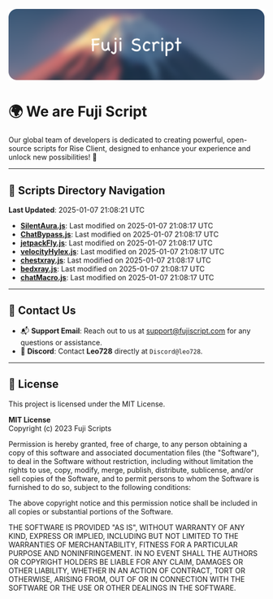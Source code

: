 ![Banner](.github/b.webp)

# 🌍 **We are Fuji Script**

Our global team of developers is dedicated to creating powerful, open-source scripts for Rise Client, designed to enhance your experience and unlock new possibilities! 🌟

---
<!-- SCRIPTS_NAVIGATION_START -->
## 📂 **Scripts Directory Navigation**

**Last Updated**: 2025-01-07 21:08:21 UTC

- **[SilentAura.js](scripts/SilentAura.js)**: Last modified on 2025-01-07 21:08:17 UTC
- **[ChatBypass.js](scripts/ChatBypass.js)**: Last modified on 2025-01-07 21:08:17 UTC
- **[jetpackFly.js](scripts/jetpackFly.js)**: Last modified on 2025-01-07 21:08:17 UTC
- **[velocityHylex.js](scripts/velocityHylex.js)**: Last modified on 2025-01-07 21:08:17 UTC
- **[chestxray.js](scripts/chestxray.js)**: Last modified on 2025-01-07 21:08:17 UTC
- **[bedxray.js](scripts/bedxray.js)**: Last modified on 2025-01-07 21:08:17 UTC
- **[chatMacro.js](scripts/chatMacro.js)**: Last modified on 2025-01-07 21:08:17 UTC

<!-- SCRIPTS_NAVIGATION_END -->

---

## 💬 **Contact Us**  
- 📬 **Support Email**: Reach out to us at [support@fujiscript.com](mailto:support@fujiscript.com) for any questions or assistance.  
- 💬 **Discord**: Contact **Leo728** directly at `Discord@leo728`.

---

## 📜 **License**

This project is licensed under the MIT License.  

**MIT License**  
Copyright (c) 2023 Fuji Scripts  

Permission is hereby granted, free of charge, to any person obtaining a copy of this software and associated documentation files (the "Software"), to deal in the Software without restriction, including without limitation the rights to use, copy, modify, merge, publish, distribute, sublicense, and/or sell copies of the Software, and to permit persons to whom the Software is furnished to do so, subject to the following conditions:  

The above copyright notice and this permission notice shall be included in all copies or substantial portions of the Software.  

THE SOFTWARE IS PROVIDED "AS IS", WITHOUT WARRANTY OF ANY KIND, EXPRESS OR IMPLIED, INCLUDING BUT NOT LIMITED TO THE WARRANTIES OF MERCHANTABILITY, FITNESS FOR A PARTICULAR PURPOSE AND NONINFRINGEMENT. IN NO EVENT SHALL THE AUTHORS OR COPYRIGHT HOLDERS BE LIABLE FOR ANY CLAIM, DAMAGES OR OTHER LIABILITY, WHETHER IN AN ACTION OF CONTRACT, TORT OR OTHERWISE, ARISING FROM, OUT OF OR IN CONNECTION WITH THE SOFTWARE OR THE USE OR OTHER DEALINGS IN THE SOFTWARE.  
